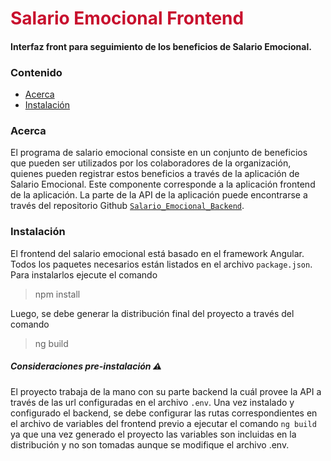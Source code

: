 # <span style="color:#C8102E">Salario Emocional Frontend</span>

#### Interfaz front para seguimiento de los beneficios de Salario Emocional.

### Contenido
  - [Acerca](#acerca)
  - [Instalación](#instalación)

### Acerca
El programa de salario emocional consiste en un conjunto de beneficios que pueden ser utilizados por los colaboradores de la organización, quienes pueden registrar estos beneficios a través de la aplicación de Salario Emocional. Este componente corresponde a la aplicación frontend de la aplicación. La parte de la API de la aplicación puede encontrarse a través del repositorio Github [`Salario_Emocional_Backend`](https://github.com/lanea07/Salario_Emocional_Backend).

### Instalación
El frontend del salario emocional está basado en el framework Angular. Todos los paquetes necesarios están listados en el archivo `package.json`. Para instalarlos ejecute el comando

> npm install

Luego, se debe generar la distribución final del proyecto a través del comando

> ng build

##### Consideraciones pre-instalación :warning:
El proyecto trabaja de la mano con su parte backend la cuál provee la API a través de las url configuradas en el archivo `.env`. Una vez instalado y configurado el backend, se debe configurar las rutas correspondientes en el archivo de variables del frontend previo a ejecutar el comando `ng build` ya que una vez generado el proyecto las variables son incluidas en la distribución y no son tomadas aunque se modifique el archivo .env.